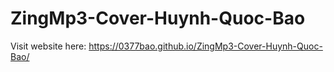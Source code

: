 # ZingMp3-Cover-Huynh-Quoc-Bao
Visit website here: https://0377bao.github.io/ZingMp3-Cover-Huynh-Quoc-Bao/
